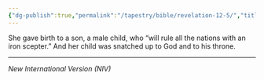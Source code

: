 ```yaml
---
{"dg-publish":true,"permalink":"/tapestry/bible/revelation-12-5/","title":"Revelation 12:5","hide":true,"tags":["bible"],"dgHomeLink":true,"dgShowLocalGraph":true,"dgEnableSearch":true}
---
```


She gave birth to a son, a male child, who “will rule all the nations with an iron scepter.” And her child was snatched up to God and to his throne.

---
*New International Version (NIV)*